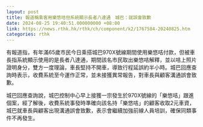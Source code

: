 ```yaml
---
layout: post
title: 報道稱乘客用樂悠咭但系統顯示長者八達通　城巴：就誤會致歉
date: 2024-08-25 19:40:51.000000000 +08:00
link: https://news.rthk.hk/rthk/ch/component/k2/1767584-20240825.htm
categories: rthk
---
```


有報道指，有年滿65歲市民今日乘搭城巴970X號線期間使用樂悠咭付款，但被車長指系統顯示使用的是長者八達通，期間該名市民取出樂悠咭解釋，並以咭上照片證明身分，雙方一度理論，車長堅持不開車，導致行程延誤約半小時。城巴回應查詢時表示，收費系統至今運作正常，並未接獲異常報告，對車長與顧客溝通誤會致歉。

城巴回應查詢說，城巴控制中心早上接獲一宗發生於970X號線的「樂悠咭」跟進個案，經了解後，收費系統事發時準確向該名持「樂悠咭」的顧客收取2元車資，城巴就車長與顧客出現溝通誤會致歉，表示會繼續加強前線人員培訓，確保同類事件不再發生。
